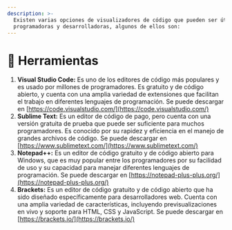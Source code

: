 ```yaml
---
description: >-
  Existen varias opciones de visualizadores de código que pueden ser útiles para
  programadoras y desarrolladoras, algunos de ellos son:
---
```


# 🔨 Herramientas

1. **Visual Studio Code:** Es uno de los editores de código más populares y es usado por millones de programadores. Es gratuito y de código abierto, y cuenta con una amplia variedad de extensiones que facilitan el trabajo en diferentes lenguajes de programación. Se puede descargar en [https://code.visualstudio.com/](https://code.visualstudio.com/)
2. **Sublime Text:** Es un editor de código de pago, pero cuenta con una versión gratuita de prueba que puede ser suficiente para muchos programadores. Es conocido por su rapidez y eficiencia en el manejo de grandes archivos de código. Se puede descargar en [https://www.sublimetext.com/](https://www.sublimetext.com/)
3. **Notepad++:** Es un editor de código gratuito y de código abierto para Windows, que es muy popular entre los programadores por su facilidad de uso y su capacidad para manejar diferentes lenguajes de programación. Se puede descargar en [https://notepad-plus-plus.org/](https://notepad-plus-plus.org/)
4. **Brackets:** Es un editor de código gratuito y de código abierto que ha sido diseñado específicamente para desarrolladores web. Cuenta con una amplia variedad de características, incluyendo previsualizaciones en vivo y soporte para HTML, CSS y JavaScript. Se puede descargar en [https://brackets.io/](https://brackets.io/)
